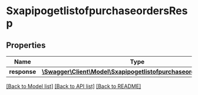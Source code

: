 # SxapipogetlistofpurchaseordersResp

## Properties
Name | Type | Description | Notes
------------ | ------------- | ------------- | -------------
**response** | [**\Swagger\Client\Model\SxapipogetlistofpurchaseordersResponse**](SxapipogetlistofpurchaseordersResponse.md) |  | [optional] 

[[Back to Model list]](../README.md#documentation-for-models) [[Back to API list]](../README.md#documentation-for-api-endpoints) [[Back to README]](../README.md)



